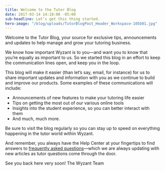 ```yaml
---
title: Welcome to the Tutor Blog
date: 2017-03-14 14:18:00 -05:00
sub-headline: Let’s get this thing started.
hero-image: "/blog/uploads/TutorBlogPost_Header_Workspace-105b01.jpg"
---
```


Welcome to the Tutor Blog, your source for exclusive tips, announcements and updates to help manage and grow your tutoring business.

We know how important Wyzant is to you—and want you to know that you’re equally as important to us. So we started this blog in an effort to keep the communication lines open, and keep you in the loop.

This blog will make it easier (than let’s say, email, for instance) for us to share important updates and information with you as we continue to build and improve our products. Some examples of these communications will include:

* Announcements of new features to make your tutoring life easier
* Tips on getting the most out of our various online tools
* Insights into the student experience, so you can better interact with them
* And much, much more.

Be sure to visit the blog regularly so you can stay up to speed on everything happening in the tutor world within Wyzant.

And remember, you always have the Help Center at your fingertips to find answers to [frequently asked questions](https://support.wyzant.com/hc/en-us)—which we are always updating with new articles as tutor questions come through the door.

See you back here very soon!
The Wyzant Team
